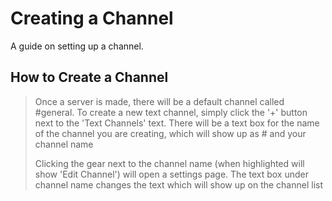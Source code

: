 Creating a Channel
==================

A guide on setting up a channel.

How to Create a Channel
-----------------------

> Once a server is made, there will be a default channel called \#general. To create a new text channel, simply click the '+' button next to the 'Text Channels' text. There will be a text box for the name of the channel you are creating, which will show up as \# and your channel name
>
> Clicking the gear next to the channel name (when highlighted will show 'Edit Channel') will open a settings page. The text box under channel name changes the text which will show up on the channel list

